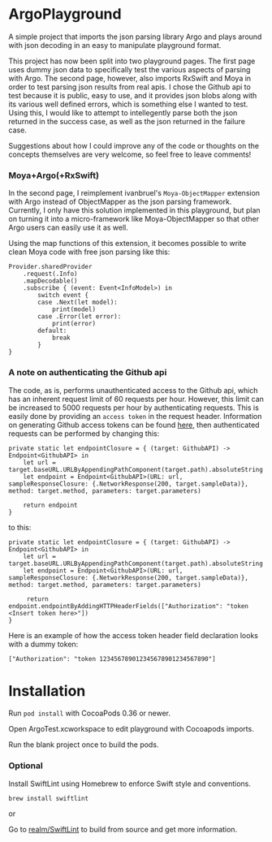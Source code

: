 # ArgoPlayground

A simple project that imports the json parsing library Argo and plays around with json decoding in an easy to manipulate playground format.

This project has now been split into two playground pages. The first page uses dummy json data to specifically test the various aspects of parsing with Argo. The second page, however, also imports RxSwift and Moya in order to test parsing json results from real apis. I chose the Github api to test because it is public, easy to use, and it provides json blobs along with its various well defined errors, which is something else I wanted to test. Using this, I would like to attempt to intellegently parse both the json returned in the success case, as well as the json returned in the failure case.

Suggestions about how I could improve any of the code or thoughts on the concepts themselves are very welcome, so feel free to leave comments!

### Moya+Argo(+RxSwift)

In the second page, I reimplement ivanbruel's `Moya-ObjectMapper` extension with Argo instead of ObjectMapper as the json parsing framework. Currently, I only have this solution implemented in this playground, but plan on turning it into a micro-framework like Moya-ObjectMapper so that other Argo users can easily use it as well.

Using the map functions of this extension, it becomes possible to write clean Moya code with free json parsing like this:

```
Provider.sharedProvider
    .request(.Info)
    .mapDecodable()
    .subscribe { (event: Event<InfoModel>) in
        switch event {
        case .Next(let model):
            print(model)
        case .Error(let error):
            print(error)
        default:
            break
        }
}
```

### A note on authenticating the Github api

The code, as is, performs unauthenticated access to the Github api, which has an inherent request limit of 60 requests per hour. However, this limit can be increased to 5000 requests per hour by authenticating requests. This is easily done by providing an `access token` in the request header. Information on generating Github access tokens can be found [here](https://help.github.com/articles/creating-an-access-token-for-command-line-use/), then authenticated requests can be performed by changing this:

```
private static let endpointClosure = { (target: GithubAPI) -> Endpoint<GithubAPI> in
	let url = target.baseURL.URLByAppendingPathComponent(target.path).absoluteString
	let endpoint = Endpoint<GithubAPI>(URL: url, sampleResponseClosure: {.NetworkResponse(200, target.sampleData)}, method: target.method, parameters: target.parameters)
	
	return endpoint
}
```

to this:

```
private static let endpointClosure = { (target: GithubAPI) -> Endpoint<GithubAPI> in
	let url = target.baseURL.URLByAppendingPathComponent(target.path).absoluteString
	let endpoint = Endpoint<GithubAPI>(URL: url, sampleResponseClosure: {.NetworkResponse(200, target.sampleData)}, method: target.method, parameters: target.parameters)
	
	 return endpoint.endpointByAddingHTTPHeaderFields(["Authorization": "token <Insert token here>"])
}
```

Here is an example of how the access token header field declaration looks with a dummy token:

```
["Authorization": "token 123456789012345678901234567890"]
```

# Installation

Run `pod install` with CocoaPods 0.36 or newer.

Open ArgoTest.xcworkspace to edit playground with Cocoapods imports.

Run the blank project once to build the pods.

### Optional

Install SwiftLint using Homebrew to enforce Swift style and conventions.

```
brew install swiftlint
```

or

Go to [realm/SwiftLint](https://github.com/realm/SwiftLint) to build from source and get more information.
